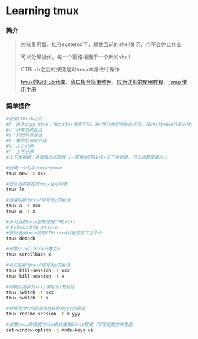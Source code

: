 # Learning tmux

### 简介

> 终端复用器、挂在systemd下，即使当前的shell关闭，也不会停止作业
>
> 可以分屏操作，每一个窗格相当于一个新的shell
>
> CTRL+b之后的按键是对tmux本身进行操作
>
> [tmux的GitHub仓库](https://github.com/tmux/tmux)、[窗口指令简单整理](https://www.cnblogs.com/lizhang4/p/7325086.html)、[较为详细的使用教程](https://www.ruanyifeng.com/blog/2019/10/tmux.html)、[Tmux使用手册](http://louiszhai.github.io/2017/09/30/tmux/)



### 简单操作

```bash
#使用CTRL+b之后
#[：进入copy mode（按ctrl+s搜索字符，按n再次搜索同样的字符，按shift+n进行反向搜索，按两次esc退出copy mode
#d：分离当前会话
#s：列出所有会话
#$：重命名当前会话
#%：左右分屏
#"：上下分屏
#上下左右键：在窗格之间跳转（一直按住CTRL+b+上下左右键，可以调整窗格大小

#创建一个名字为xxx的tmux
tmux new -s xxx

#显示当前存在的tmux会话列表
tmux ls

#连接名称为xxx/编号为x的会话
tmux a -t xxx
tmux a -t x

#关闭当前tmux窗格使用CTRL+b+x
#关闭tmux使用CTRL+b+&
#暂时退出tmux使用CTRL+b+d或者使用下述命令
tmux detach

#设置scrollback行数为x
tmux scrollback x

#杀死名称为xxx/编号为x的会话
tmux kill-session -t xxx
tmux kill-session -t x

#切换到名称为xxx/编号为x的会话
tmux switch -t xxx
tmux switch -t x

#将编号为x的会话改为名称为yyy的会话
tmux rename-session -t x yyy

#设置tmux的模式为Vim模式或者Emacs模式（写在配置文件里面
set-window-option -g mode-keys vi
```


